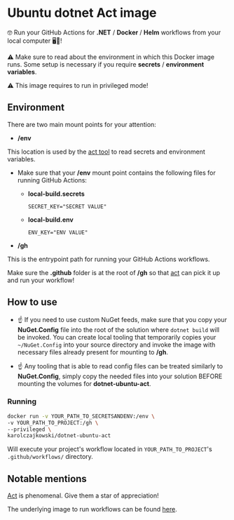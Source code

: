 
# Ubuntu dotnet Act image

🤓 Run your GitHub Actions for **.NET** / **Docker** / **Helm** workflows from your local computer 🖥️🚀!

⚠️ Make sure to read about the environment in which this Docker image runs. Some setup is necessary if you require **secrets**  / **environment variables**. 

⚠️ This image requires to run in privileged mode!


## Environment

There are two main mount points for your attention:

* **/env**

This location is used by the [act tool](https://github.com/nektos/act) to read secrets and environment variables.

* Make sure that your **/env** mount point contains the following files for running GitHub Actions:

	*  **local-build.secrets**
	
		``SECRET_KEY="SECRET VALUE"``
	
	* **local-build.env**
	
		``ENV_KEY="ENV VALUE"``

* **/gh**

This is the entrypoint path for running your GitHub Actions workflows. 

Make sure the **.github** folder is at the root of **/gh** so that [act](https://github.com/nektos/act) can pick it up and run your workflow!
    
## How to use

* ☝️ If you need to use custom NuGet feeds, make sure that you copy your **NuGet.Config** file into the root of the solution where ``dotnet build`` will be invoked. You can create local tooling that temporarily copies your ``~/NuGet.Config`` into your source directory and invoke the image with necessary files already present for mounting to **/gh**.

* ☝️ Any tooling that is able to read config files can be treated similarly to **NuGet.Config**, simply copy the needed files into your solution BEFORE mounting the volumes for **dotnet-ubuntu-act**.

### Running

````bash
docker run -v YOUR_PATH_TO_SECRETSANDENV:/env \
-v YOUR_PATH_TO_PROJECT:/gh \
--privileged \
karolczajkowski/dotnet-ubuntu-act
````

Will execute your project's workflow located in ``YOUR_PATH_TO_PROJECT``'s ``.github/workflows/`` directory.

## Notable mentions

[Act](https://github.com/nektos/act) is phenomenal. Give them a star of appreciation!

The underlying image to run workflows can be found [here](https://github.com/karolswdev/dotnet-ubuntu-dind).




